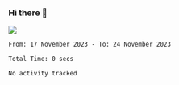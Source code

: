 ### Hi there 👋️

![](https://komarev.com/ghpvc/?username=Loner1024)

<!--START_SECTION:waka-->

```txt
From: 17 November 2023 - To: 24 November 2023

Total Time: 0 secs

No activity tracked
```

<!--END_SECTION:waka-->



